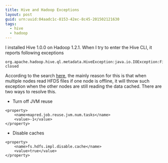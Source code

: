 ```yaml
---
title: Hive and Hadoop Exceptions 
layout: post
guid: urn:uuid:04aadc1c-8153-42ec-8c45-201502121630
tags:
  - hive
  - hadoop
---
```

I installed Hive 1.0.0 on Hadoop 1.2.1. When I try to enter the Hive CLI, it reports following exceptions

```
org.apache.hadoop.hive.ql.metadata.HiveException:java.io.IOException:Filesystem closed
```

According to the search [here](http://mail-archives.apache.org/mod_mbox/hadoop-common-user/201207.mbox/%3CCAL=yAAE1mM-JRb=eJGkAtxWQ7AJ3e7WJCT9BhgWq7XDTNxrwfw@mail.gmail.com%3E), the mainly reason for this is that when multiple nodes read HFDS files if one node is offline, it will throw such exception when the other nodes are still reading the data cached. There are two ways to resolve this.

* Turn off JVM reuse

```
<property>
    <name>mapred.job.reuse.jvm.num.tasks</name>
    <value>-1</value>
</property>
```

* Disable caches

```
<property>
    <name>fs.hdfs.impl.disable.cache</name>
    <value>true</value>
</property>
```